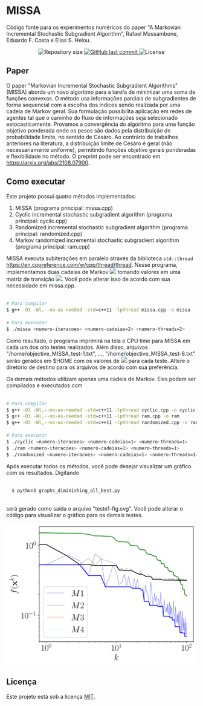 # MISSA
Código fonte para os experimentos numéricos do paper "A Markovian Incremental Stochastic Subgradient Algorithm", Rafael Massambone, Eduardo F. Costa e Elias S. Helou.

<p align="center">
  
  <img alt="Repository size" src="https://img.shields.io/github/repo-size/RMassambone/MISSA">

  <a href="https://github.com/tgmarinho/README-ecoleta/commits/master">
    <img alt="GitHub last commit" src="https://img.shields.io/github/last-commit/RMassambone/MISSA">
  </a>
    
   <img alt="License" src="https://img.shields.io/badge/license-MIT-brightgreen">

## Paper

O paper "Markovian Incremental Stochastic Subgradient Algorithms" (MISSA) aborda um novo algoritmo para a tarefa de minimizar uma soma de funções convexas. O método usa informações parciais de subgradientes de forma sequencial com a escolha dos índices sendo realizada por uma cadeia de Markov geral. Sua formulação possibilita aplicação em redes de agentes tal que o caminho do fluxo de informações seja selecionado estocasticamente. Provamos a convergência do algoritmo para uma função objetivo ponderada onde os pesos são dados pela distribuição de probabilidade limite, no sentido de Cesàro. Ao contrário de trabalhos anteriores na literatura, a distribuição limite de Cesàro é geral (não necessariamente uniforme), permitindo funções objetivo gerais ponderadas e flexibilidade no método. O preprint pode ser encontrado em https://arxiv.org/abs/2108.07900.

## Como executar

Este projeto possui quatro métodos implementados:
1. MISSA (programa principal: missa.cpp)
2. Cyclic incremental stochastic subgradient algorithm (programa principal: cyclic.cpp)
3. Randomized incremental stochastic subgradient algorithm (programa principal: randomized.cpp)
4. Markov randomized incremental stochastic subgradient algorithm (programa principal: ram.cpp)

MISSA executa subiterações em paralelo através da biblioteca `std::thread` https://en.cppreference.com/w/cpp/thread/thread. Nesse programa, implementamos duas cadeias de Markov <img src="https://render.githubusercontent.com/render/math?math=s_1(k), \, s_2(k)"> tomando valores em uma matriz de transição <img src="https://render.githubusercontent.com/render/math?math=P">. Você pode alterar isso de acordo com sua necessidade em missa.cpp.

```bash

# Para compilar
$ g++ -O3 -Wl,--no-as-needed -std=c++11 -lpthread missa.cpp -o missa

# Para executar
$ ./missa <numero-iteracoes> <numero-cadeias=2> <numero-threads=2>

```
Como resultado, o programa imprimirá na tela o CPU time para MISSA em cada um dos oito testes realizados. Além disso, arquivos "/home/objective_MISSA_test-1.txt", ..., "/home/objective_MISSA_test-8.txt" serão gerados em $HOME com os valores de <img src="https://render.githubusercontent.com/render/math?math=f(\mathbf{x}^k)"> para cada teste. Altere o diretório de destino para os arquivos de acordo com sua preferência.
  
Os demais métodos utilizam apenas uma cadeia de Markov. Eles podem ser compilados e executados com

```bash

# Para compilar
$ g++ -O3 -Wl,--no-as-needed -std=c++11 -lpthread cyclic.cpp -o cyclic
$ g++ -O3 -Wl,--no-as-needed -std=c++11 -lpthread ram.cpp -o ram
$ g++ -O3 -Wl,--no-as-needed -std=c++11 -lpthread randomized.cpp -o randomized

# Para executar
$ ./cyclic <numero-iteracoes> <numero-cadeias=1> <numero-threads=1>
$ ./ram <numero-iteracoes> <numero-cadeias=1> <numero-threads=1>
$ ./randomized <numero-iteracoes> <numero-cadeias=1> <numero-threads=1>

```

Após executar todos os métodos, você pode desejar visualizar um gráfico com os resultados. Digitando
  
```bash
  
  $ python3 graphs_diminishing_all_best.py
  
```
será gerado como saída o arquivo "teste1-fig.svg". Você pode alterar o código para visualizar o gráfico para os demais testes.
  
<img src="./teste1-fig.svg">
  
## Licença

Este projeto está sob a licença [MIT](./LICENSE).
